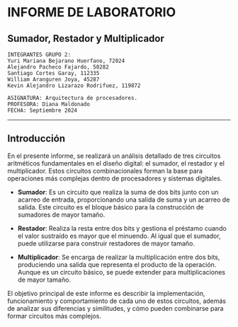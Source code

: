 
# **INFORME DE LABORATORIO**
## **Sumador, Restador y Multiplicador**  
    INTEGRANTES GRUPO 2:
    Yuri Mariana Bejarano Huerfano, 72024
    Alejandro Pacheco Fajardo, 50282
    Santiago Cortes Garay, 112335
    William Aranguren Joya, 45287
    Kevin Alejandro Lizarazo Rodrifuez, 119872

    ASIGNATURA: Arquitectura de procesadores.
    PROFESORA: Diana Maldonado  
    FECHA: Septiembre 2024

---

## **Introducción**

En el presente informe, se realizará un análisis detallado de tres circuitos aritméticos fundamentales en el diseño digital: el sumador, el restador y el multiplicador. Estos circuitos combinacionales forman la base para operaciones más complejas dentro de procesadores y sistemas digitales. 

- **Sumador**: Es un circuito que realiza la suma de dos bits junto con un acarreo de entrada, proporcionando una salida de suma y un acarreo de salida. Este circuito es el bloque básico para la construcción de sumadores de mayor tamaño.

- **Restador**: Realiza la resta entre dos bits y gestiona el préstamo cuando el valor sustraído es mayor que el minuendo. Al igual que el sumador, puede utilizarse para construir restadores de mayor tamaño.

- **Multiplicador**: Se encarga de realizar la multiplicación entre dos bits, produciendo una salida que representa el producto de la operación. Aunque es un circuito básico, se puede extender para multiplicaciones de mayor tamaño.

El objetivo principal de este informe es describir la implementación, funcionamiento y comportamiento de cada uno de estos circuitos, además de analizar sus diferencias y similitudes, y cómo pueden combinarse para formar circuitos más complejos.
